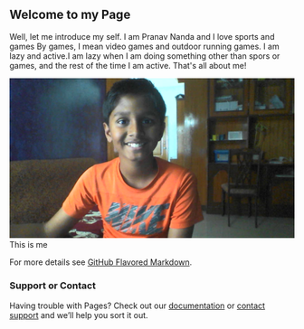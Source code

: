 ## Welcome to my Page

Well, let me introduce my self. I am Pranav Nanda and I love sports and games
By games, I mean video games and outdoor running games. I am lazy and active.I am lazy when I am doing something other than spors or games, and the rest of the time I am active. 
That's all about me!

 ![Image](images/WIN_20200405_14_40_44_Pro.jpg)
 This is me

For more details see [GitHub Flavored Markdown](https://guides.github.com/features/mastering-markdown/).

### Support or Contact

Having trouble with Pages? Check out our [documentation](https://help.github.com/categories/github-pages-basics/) or [contact support](https://github.com/contact) and we’ll help you sort it out.
